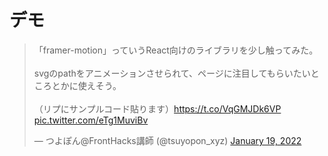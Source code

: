 # デモ

<blockquote class="twitter-tweet"><p lang="ja" dir="ltr">「framer-motion」っていうReact向けのライブラリを少し触ってみた。<br><br>svgのpathをアニメーションさせられて、ページに注目してもらいたいところとかに使えそう。<br><br>（リプにサンプルコード貼ります）<a href="https://t.co/VqGMJDk6VP">https://t.co/VqGMJDk6VP</a> <a href="https://t.co/eTg1MuviBv">pic.twitter.com/eTg1MuviBv</a></p>&mdash; つよぽん@FrontHacks講師 (@tsuyopon_xyz) <a href="https://twitter.com/tsuyopon_xyz/status/1483863312752267265?ref_src=twsrc%5Etfw">January 19, 2022</a></blockquote> <script async src="https://platform.twitter.com/widgets.js" charset="utf-8"></script>
